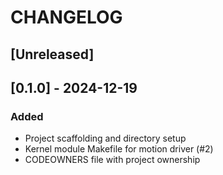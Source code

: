 # CHANGELOG

## [Unreleased]

## [0.1.0] - 2024-12-19
### Added
- Project scaffolding and directory setup
- Kernel module Makefile for motion driver (#2)
- CODEOWNERS file with project ownership
